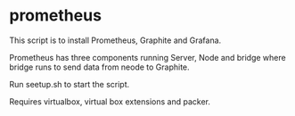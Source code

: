 # prometheus
This script is to install Prometheus, Graphite and Grafana.

Prometheus has three components running Server, Node and bridge where bridge runs to send data from neode to Graphite.

Run seetup.sh to start the script.

Requires virtualbox, virtual box extensions and packer.
